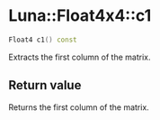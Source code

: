 # Luna::Float4x4::c1

```c++
Float4 c1() const
```

Extracts the first column of the matrix. 



## Return value
Returns the first column of the matrix. 


